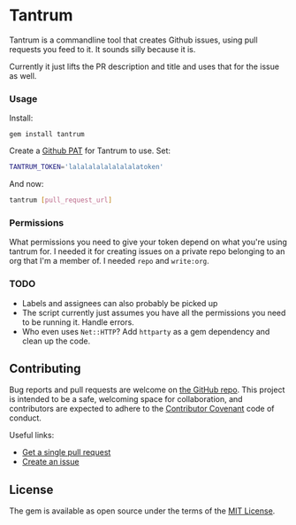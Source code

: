 # Tantrum

Tantrum is a commandline tool that creates Github issues, using pull requests you feed to it. It sounds silly because it is.

Currently it just lifts the PR description and title and uses that for the issue as well.

### Usage
Install:
```
gem install tantrum
```

Create a [Github PAT](https://github.com/blog/1509-personal-api-tokens) for Tantrum to use. Set:
``` sh
TANTRUM_TOKEN='lalalalalalalalalatoken'
```

And now:
``` sh
tantrum [pull_request_url]
```

### Permissions
What permissions you need to give your token depend on what you're using tantrum for. I needed it for creating issues on a private repo belonging to an org that I'm a member of. I needed `repo` and `write:org`.

### TODO
 - Labels and assignees can also probably be picked up
 - The script currently just assumes you have all the permissions you need to be running it. Handle errors.
 - Who even uses `Net::HTTP`? Add `httparty` as a gem dependency and clean up the code.

## Contributing

Bug reports and pull requests are welcome on [the GitHub repo](https://github.com/harman28/tantrum). This project is intended to be a safe, welcoming space for collaboration, and contributors are expected to adhere to the [Contributor Covenant](http://contributor-covenant.org) code of conduct.

Useful links:
 - [Get a single pull request](https://developer.github.com/v3/pulls/#get-a-single-pull-request)
 - [Create an issue](https://developer.github.com/v3/issues/#create-an-issue)

## License

The gem is available as open source under the terms of the [MIT License](https://opensource.org/licenses/MIT).
